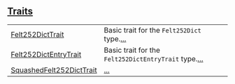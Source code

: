 
[Traits](./core-dict-traits.md)
 ---
| | |
|:---|:---|
| [Felt252DictTrait](./core-dict-Felt252DictTrait.md) | Basic trait for the `Felt252Dict`  type.[...](./core-dict-Felt252DictTrait.md) |
| [Felt252DictEntryTrait](./core-dict-Felt252DictEntryTrait.md) | Basic trait for the `Felt252DictEntryTrait`  type.[...](./core-dict-Felt252DictEntryTrait.md) |
| [SquashedFelt252DictTrait](./core-dict-SquashedFelt252DictTrait.md) | [...](./core-dict-SquashedFelt252DictTrait.md) |
